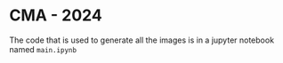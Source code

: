 # CMA - 2024

The code that is used to generate all the images is in a jupyter notebook named `main.ipynb`
